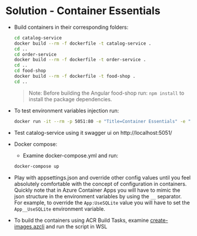 # Solution - Container Essentials

- Build containers in their corresponding folders:

    ```bash
    cd catalog-service
    docker build --rm -f dockerfile -t catalog-service .
    cd ..
    cd order-service
    docker build --rm -f dockerfile -t order-service .
    cd ..
    cd food-shop
    docker build --rm -f dockerfile -t food-shop .
    cd ..
    ```
    >Note: Before building the Angular food-shop run: `npm install` to install the package dependencies.

- To test environment variables injection run:

    ```bash
    docker run -it --rm -p 5051:80 -e "Title=Container Essentials" -e "App:UseSQLite=true" -e "ApplicationInsights:ConnectionString=<Application_Insights_Connection_String>" catalog-service
    ```

- Test catalog-service using it swagger ui on http://localhost:5051/

- Docker compose:

    - Examine docker-compose.yml and run:

    ```bash
    docker-compose up
    ```

- Play with appsettings.json and override other config values until you feel absolutely comfortable with the concept of configuration in containers. Quickly note that in Azure Container Apps you will have to mimic the json structure in the environment variables by using the `__` separator. For example, to override the `App:UseSQLite` value you will have to set the `App__UseSQLite` environment variable.

- To build the containers using ACR Build Tasks, examine [create-images.azcli](./create-images.azcli) and run the script in WSL

